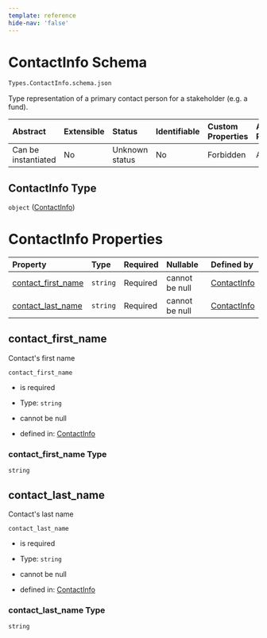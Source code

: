 ```yaml
---
template: reference
hide-nav: 'false'
---
```


# ContactInfo Schema

```txt
Types.ContactInfo.schema.json
```

Type representation of a primary contact person for a stakeholder (e.g. a fund).

| Abstract            | Extensible | Status         | Identifiable | Custom Properties | Additional Properties | Access Restrictions | Defined In                                                                         |
| :------------------ | :--------- | :------------- | :----------- | :---------------- | :-------------------- | :------------------ | :--------------------------------------------------------------------------------- |
| Can be instantiated | No         | Unknown status | No           | Forbidden         | Allowed               | none                | [ContactInfo.schema.json](../types/ContactInfo.schema.json "open original schema") |

## ContactInfo Type

`object` ([ContactInfo](contactinfo.md))

# ContactInfo Properties

| Property                                  | Type     | Required | Nullable       | Defined by                                                                                                                 |
| :---------------------------------------- | :------- | :------- | :------------- | :------------------------------------------------------------------------------------------------------------------------- |
| [contact_first_name](#contact_first_name) | `string` | Required | cannot be null | [ContactInfo](contactinfo-properties-contact_first_name.md "Types.ContactInfo.schema.json#/properties/contact_first_name") |
| [contact_last_name](#contact_last_name)   | `string` | Required | cannot be null | [ContactInfo](contactinfo-properties-contact_last_name.md "Types.ContactInfo.schema.json#/properties/contact_last_name")   |

## contact_first_name

Contact's first name

`contact_first_name`

*   is required

*   Type: `string`

*   cannot be null

*   defined in: [ContactInfo](contactinfo-properties-contact_first_name.md "Types.ContactInfo.schema.json#/properties/contact_first_name")

### contact_first_name Type

`string`

## contact_last_name

Contact's last name

`contact_last_name`

*   is required

*   Type: `string`

*   cannot be null

*   defined in: [ContactInfo](contactinfo-properties-contact_last_name.md "Types.ContactInfo.schema.json#/properties/contact_last_name")

### contact_last_name Type

`string`
